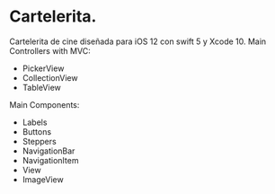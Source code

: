 # Cartelerita.

Cartelerita de cine diseñada para iOS 12 con swift 5 y Xcode 10. 
Main Controllers with MVC: 
* PickerView
* CollectionView
* TableView 

Main Components: 
* Labels
* Buttons
* Steppers
* NavigationBar
* NavigationItem
* View
* ImageView


